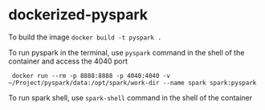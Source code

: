 # dockerized-pyspark

To build the image 
`docker build -t pyspark .`

To run pyspark in the terminal, use `pyspark` command in the shell of the container and access the 4040 port

` docker run --rm -p 8888:8888 -p 4040:4040 -v ~/Project/pyspark/data:/opt/spark/work-dir --name spark spark:pyspark`

To run spark shell, use `spark-shell` command in the shell of the container
